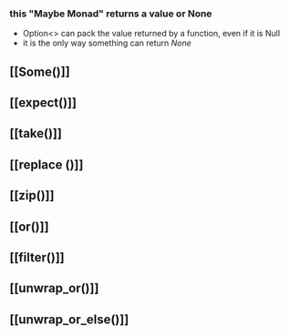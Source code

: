 ### this "Maybe Monad" returns a value or None
- Option<> can pack the value returned by a function, even if it is Null
- it is the only way something can return *None*


## [[Some()]]
## [[expect()]]

## [[take()]]

## [[replace ()]]

## [[zip()]]

## [[or()]]

## [[filter()]]

## [[unwrap_or()]]

## [[unwrap_or_else()]]
